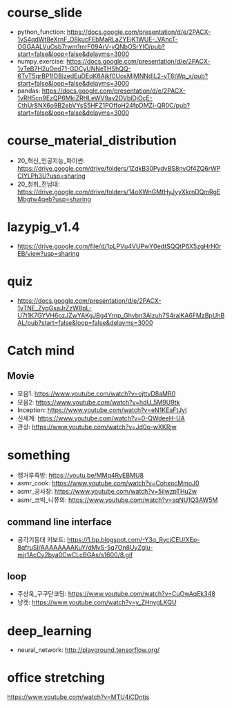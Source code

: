 # course_slide
- python_function: https://docs.google.com/presentation/d/e/2PACX-1vS4qdWt8eXrnF_O8kucFEbMaRLaZYEjK1WUE-_VAncT-OGGAALVuOsb7rwm1mrF09ArV-yQNbOSrYIO/pub?start=false&loop=false&delayms=3000
- numpy_exercise: https://docs.google.com/presentation/d/e/2PACX-1vTeB7H2uOed71-GDCyUNNeTHShQQ-6TvT5qrBP1IOBizedEuDEqK6Ajkf0UosMjMNNdIL2-yT6tWp_x/pub?start=false&loop=false&delayms=3000
- pandas: https://docs.google.com/presentation/d/e/2PACX-1vRH5cn9EzQP6MkiZRHLeWV9ay2DVblDjOcE-CthUr8NX6o9B2ebVYsS5HFZ1POffoH24fpDMZi-QR0C/pub?start=false&loop=false&delayms=3000

# course_material_distribution
- 20_혁신_인공지능_파이썬: https://drive.google.com/drive/folders/1ZdkB30PydvBS8nvOf4ZQ6rWPClYLPh3U?usp=sharing
- 20_청취_전남대: https://drive.google.com/drive/folders/14oXWnGMtHyJyyXkrnDQmRgEMbgtw4qeb?usp=sharing

# lazypig_v1.4
- https://drive.google.com/file/d/1pLPVu4VUPwY0edtSQQtP6X5zgHrH0rEB/view?usp=sharing

# quiz
- https://docs.google.com/presentation/d/e/2PACX-1vTNE_ZyqGxaJrZzW8pL-U7t1K7GYVH6ozJZwYAKgJBg4Yrnp_Ghvbn3Alzuh7S4ralKA6FMzBpUhBAL/pub?start=false&loop=false&delayms=3000

# Catch mind

## Movie
- 모음1: https://www.youtube.com/watch?v=ojttyD8aMR0
- 모음2: https://www.youtube.com/watch?v=hdU_5M9U9tk
- Inception: https://www.youtube.com/watch?v=eN1KEaFtJyI
- 신세계: https://www.youtube.com/watch?v=0-QWdeeH-UA
- 관상: https://www.youtube.com/watch?v=Jd0o-wXKRjw

# something
- 캥거루죽방: https://youtu.be/MMq4RyEBMU8
- asmr_cook: https://www.youtube.com/watch?v=CohxpcMmoJ0
- asmr_공사장: https://www.youtube.com/watch?v=5ilwzpTHu2w
- asmr_코빅_니쮸의: https://www.youtube.com/watch?v=sqNU1Q3AW5M

## command line interface
 - 공각기동대 키보드: https://1.bp.blogspot.com/-Y3q_RycjCEU/XEp-8qfruSI/AAAAAAAAKuY/dMvS-5q7On8UyZglu-mjr1AcCy2bya0CwCLcBGAs/s1600/8.gif
## loop
- 주상욱_구구단코딩: https://www.youtube.com/watch?v=CuOwAqEk348
- 냥캣: https://www.youtube.com/watch?v=y_ZHnygLKQU
# deep_learning
- neural_network: http://playground.tensorflow.org/


# office stretching
https://www.youtube.com/watch?v=MTU4iCDntjs
